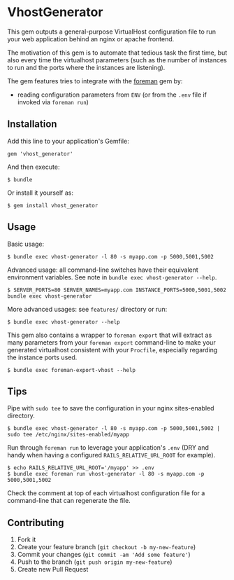 # VhostGenerator

This gem outputs a general-purpose VirtualHost configuration file
to run your web application behind an nginx or apache frontend.

The motivation of this gem is to automate that tedious task the first time, but
also every time the virtualhost parameters (such as the number of instances to
run and the ports where the instances are listening).

The gem features tries to integrate with the [foreman][1] gem by:
* reading configuration parameters from `ENV` (or from the `.env` file if invoked via `foreman run`)


## Installation

Add this line to your application's Gemfile:

    gem 'vhost_generator'

And then execute:

    $ bundle

Or install it yourself as:

    $ gem install vhost_generator

## Usage

Basic usage:

    $ bundle exec vhost-generator -l 80 -s myapp.com -p 5000,5001,5002

Advanced usage: all command-line switches have their equivalent environment variables. See note in `bundle exec vhost-generator --help`.

    $ SERVER_PORTS=80 SERVER_NAMES=myapp.com INSTANCE_PORTS=5000,5001,5002 bundle exec vhost-generator

More advanced usages: see `features/` directory or run:

    $ bundle exec vhost-generator --help

This gem also contains a wrapper to `foreman export` that will extract as many parameters from your `foreman export` command-line to make your generated virtualhost consistent with your `Procfile`, especially regarding the instance ports used.

    $ bundle exec foreman-export-vhost --help

## Tips

Pipe with `sudo tee` to save the configuration in your nginx sites-enabled directory.

    $ bundle exec vhost-generator -l 80 -s myapp.com -p 5000,5001,5002 | sudo tee /etc/nginx/sites-enabled/myapp

Run through `foreman run` to leverage your application's `.env` (DRY and handy when having a configured `RAILS_RELATIVE_URL_ROOT` for example).

    $ echo RAILS_RELATIVE_URL_ROOT='/myapp' >> .env
    $ bundle exec foreman run vhost-generator -l 80 -s myapp.com -p 5000,5001,5002

Check the comment at top of each virtualhost configuration file for a command-line that can regenerate the file.

## Contributing

1. Fork it
2. Create your feature branch (`git checkout -b my-new-feature`)
3. Commit your changes (`git commit -am 'Add some feature'`)
4. Push to the branch (`git push origin my-new-feature`)
5. Create new Pull Request

[1]: https://github.com/ddollar/foreman "Foreman"